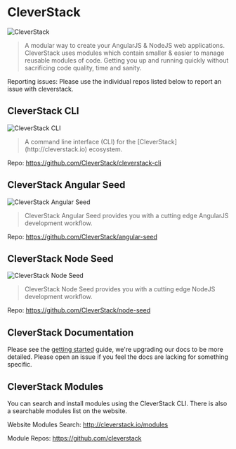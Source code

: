 # CleverStack

![CleverStack](http://cleverstack.github.io/assets/img/logos/cleverstack-logo-clean.png "CleverStack")

<blockquote>
A modular way to create your AngularJS & NodeJS web applications. CleverStack uses modules which contain smaller & easier to manage reusable modules of code. Getting you up and running quickly without sacrificing code quality, time and sanity.
</blockquote>

Reporting issues: Please use the individual repos listed below to report an issue with cleverstack.

## CleverStack CLI

![CleverStack CLI](http://cleverstack.github.io/assets/img/logos/clevertech-seed-logo-clean.png "CleverStack CLI")

<blockquote>
A command line interface (CLI) for the [CleverStack](http://cleverstack.io) ecosystem.
</blockquote>

Repo: https://github.com/CleverStack/cleverstack-cli


## CleverStack Angular Seed

![CleverStack Angular Seed](http://cleverstack.github.io/assets/img/logos/angular-seed-logo-clean.png "CleverStack Angular Seed")

<blockquote>
CleverStack Angular Seed provides you with a cutting edge AngularJS development workflow.
</blockquote>

Repo: https://github.com/CleverStack/angular-seed


## CleverStack Node Seed

![CleverStack Node Seed](http://cleverstack.github.io/assets/img/logos/node-seed-logo-clean.png "CleverStack Node Seed")

<blockquote>
CleverStack Node Seed provides you with a cutting edge NodeJS development workflow.
</blockquote>

Repo: https://github.com/CleverStack/node-seed


## CleverStack Documentation

Please see the [getting started](http://cleverstack.io/getting-started/) guide, we're upgrading our docs to be more detailed. Please open an issue if you feel the docs are lacking for something specific.


## CleverStack Modules

You can search and install modules using the CleverStack CLI. There is also a searchable modules list on the website.

Website Modules Search: http://cleverstack.io/modules

Module Repos: https://github.com/cleverstack
